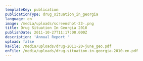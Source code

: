```yaml
---
templateKey: publication
publicationType: drug_situation_in_georgia
language: en
image: /media/uploads/screenshot-23-.png
title: Drug Situation In Georgia 2010
publishDate: 2011-10-27T11:17:00.000Z
description: 'Annual Report '
upload: false
kaFile: /media/uploads/drug-2011-20-june_geo.pdf
enFile: /media/uploads/drug-situation-in-georgia-2010-en.pdf
---
```


